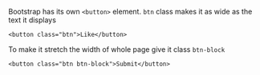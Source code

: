 Bootstrap has its own `<button>` element.
`btn` class makes it as wide as the text it displays
```
<button class="btn">Like</button>
```
To make it stretch the width of whole page give it class `btn-block`

```
<button class="btn btn-block">Submit</button>
```